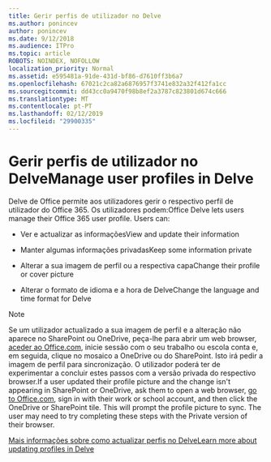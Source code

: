 ```yaml
---
title: Gerir perfis de utilizador no Delve
ms.author: ponincev
author: ponincev
ms.date: 9/12/2018
ms.audience: ITPro
ms.topic: article
ROBOTS: NOINDEX, NOFOLLOW
localization_priority: Normal
ms.assetid: e595481a-91de-431d-bf86-d7610ff3b6a7
ms.openlocfilehash: 67021c2ca82a6876957f3741e832a32f412fa1cc
ms.sourcegitcommit: dd43cc0a9470f98b8ef2a3787c823801d674c666
ms.translationtype: MT
ms.contentlocale: pt-PT
ms.lasthandoff: 02/12/2019
ms.locfileid: "29900335"
---
```

# <a name="manage-user-profiles-in-delve"></a><span data-ttu-id="10c9c-102">Gerir perfis de utilizador no Delve</span><span class="sxs-lookup"><span data-stu-id="10c9c-102">Manage user profiles in Delve</span></span>

<span data-ttu-id="10c9c-p101">Delve de Office permite aos utilizadores gerir o respectivo perfil de utilizador do Office 365. Os utilizadores podem:</span><span class="sxs-lookup"><span data-stu-id="10c9c-p101">Office Delve lets users manage their Office 365 user profile. Users can:</span></span>
  
- <span data-ttu-id="10c9c-105">Ver e actualizar as informações</span><span class="sxs-lookup"><span data-stu-id="10c9c-105">View and update their information</span></span>
    
- <span data-ttu-id="10c9c-106">Manter algumas informações privadas</span><span class="sxs-lookup"><span data-stu-id="10c9c-106">Keep some information private</span></span>
    
- <span data-ttu-id="10c9c-107">Alterar a sua imagem de perfil ou a respectiva capa</span><span class="sxs-lookup"><span data-stu-id="10c9c-107">Change their profile or cover picture</span></span>
    
- <span data-ttu-id="10c9c-108">Alterar o formato de idioma e a hora de Delve</span><span class="sxs-lookup"><span data-stu-id="10c9c-108">Change the language and time format for Delve</span></span>
    
> [!NOTE]
> <span data-ttu-id="10c9c-p102">Se um utilizador actualizado a sua imagem de perfil e a alteração não aparece no SharePoint ou OneDrive, peça-lhe para abrir um web browser, [aceder ao Office.com](https://www.office.com), inicie sessão com o seu trabalho ou escola conta e, em seguida, clique no mosaico a OneDrive ou do SharePoint. Isto irá pedir a imagem de perfil para sincronização. O utilizador poderá ter de experimentar a concluir estes passos com a versão privada do respectivo browser.</span><span class="sxs-lookup"><span data-stu-id="10c9c-p102">If a user updated their profile picture and the change isn't appearing in SharePoint or OneDrive, ask them to open a web browser, [go to Office.com](https://www.office.com), sign in with their work or school account, and then click the OneDrive or SharePoint tile. This will prompt the profile picture to sync. The user may need to try completing these steps with the Private version of their browser.</span></span> 
  
[<span data-ttu-id="10c9c-111">Mais informações sobre como actualizar perfis no Delve</span><span class="sxs-lookup"><span data-stu-id="10c9c-111">Learn more about updating profiles in Delve</span></span>](https://go.microsoft.com/fwlink/?linkid=735070)
  


